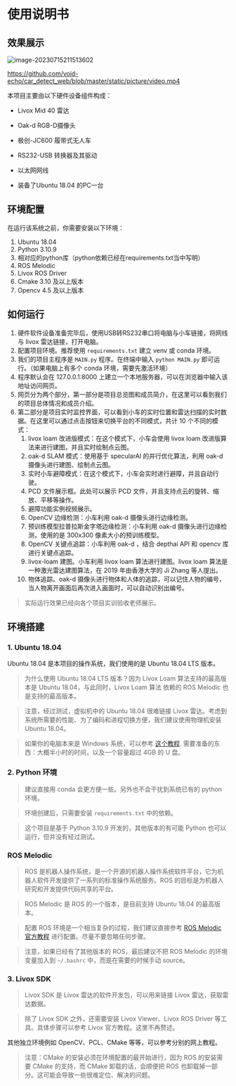 # 使用说明书

## 效果展示

![image-20230715211513602](使用说明书.assets/image-20230715211513602.png)

https://github.com/void-echo/car_detect_web/blob/master/static/picture/video.mp4

本项目主要由以下硬件设备组件构成：

- Livox Mid 40 雷达

- Oak-d RGB-D摄像头

- 极创-JC600 履带式无人车

- RS232-USB 转换器及其驱动

- 以太网网线

- 装备了Ubuntu 18.04 的PC一台

## 环境配置

在运行该系统之前，你需要安装以下环境：

1. Ubuntu 18.04
2. Python 3.10.9
3. 相对应的python库（python依赖已经在requirements.txt当中写明）
4. ROS Melodic
5. Livox ROS Driver
6. Cmake 3.10 及以上版本
7. Opencv 4.5 及以上版本

## 如何运行

1. 硬件软件设备准备完毕后，使用USB转RS232串口将电脑与小车链接，将网线与 livox 雷达链接，打开电脑。
2. 配置项目环境。推荐使用 `requirements.txt` 建立 venv 或 conda 环境。
3. 我们的项目主程序是 `MAIN.py` 程序。在终端中输入 `python MAIN.py` 即可运行。（如果电脑上有多个 conda 环境，需要先激活环境）
4. 程序默认会在 127.0.0.1:8000 上建立一个本地服务器，可以在浏览器中输入该地址访问网页。
5. 网页分为两个部分，第一部分是项目总览图和成员简介，在这里可以看到我们的项目总体情况和成员介绍。
6. 第二部分是项目实时监控界面，可以看到小车的实时位置和雷达扫描的实时数据。在这里可以通过点击按钮来切换平台的不同模式，共计
   10 个不同的模式：
    1. livox loam 改进版模式：在这个模式下，小车会使用 livox loam 改进版算法来进行建图，并且实时绘制点云图。
    2. oak-d SLAM 模式：使用基于 specularAI 的并行优化算法，利用 oak-d 摄像头进行建图、绘制点云图。
    3. 实时小车避障模式：在这个模式下，小车会实时进行避障，并且自动行驶。
    4. PCD 文件展示框。此处可以展示 PCD 文件，并且支持点云的旋转、缩放、平移等操作。
    5. 避障功能实例视频展示。
    6. OpenCV 边缘检测：小车利用 oak-d 摄像头进行边缘检测。
    7. 预训练模型拉普拉斯金字塔边缘检测：小车利用 oak-d 摄像头进行边缘检测，使用的是 300x300 像素大小的预训练模型。
    8. OpenCV 关键点追踪：小车利用 oak-d ，结合 depthai API 和 opencv 库进行关键点追踪。
    9. livox-loam 建图。小车利用 livox loam 算法进行建图。livox loam 算法是一种激光雷达建图算法，在 2019 年由香港大学的
       Ji Zhang 等人提出。
    10. 物体追踪。oak-d 摄像头进行物体和人体的追踪，可以记住人物的编号，当人物离开画面后再次进入画面时，可以自动识别出编号。

> 实际运行效果已经向各个项目实训验收老师展示。


## 环境搭建

### 1. Ubuntu 18.04

Ubuntu 18.04 是本项目的操作系统，我们使用的是 Ubuntu 18.04 LTS 版本。

> 为什么使用 Ubuntu 18.04 LTS 版本？因为 Livox Loam 算法支持的最高版本是 Ubuntu 18.04，与此同时，Livox Loam 算法 依赖的 ROS Melodic 也是支持的最高版本。

> 注意，经过测试，虚拟机中的 Ubuntu 18.04 很难链接 Livox 雷达。考虑到系统所需要的性能、为了编码和进程切换方便，我们建议使用物理机安装 Ubuntu 18.04。

> 如果你的电脑本来是 Windows 系统，可以参考 [这个教程](https://zhuanlan.zhihu.com/p/617640635). 需要准备的东西：大概半小时的时间，以及一个容量超过 4GB 的 U 盘。

### 2. Python 环境

> 建议直接用 conda 会更方便一些。另外也不会干扰到系统已有的 python 环境。

> 环境创建后，只需要安装 `requirements.txt` 中的依赖。

> 这个项目是基于 Python 3.10.9 开发的，其他版本的有可能 Python 也可以运行，但并没有经过测试。

### ROS Melodic

> ROS 是机器人操作系统，是一个开源的机器人操作系统软件平台，它为机器人软件开发提供了一系列的标准操作系统服务。ROS 的目标是为机器人研究和开发提供代码共享的平台。

> ROS Melodic 是 ROS 的一个版本，是目前支持 Ubuntu 18.04 的最高版本。

> 配置 ROS 环境是一个相当复杂的过程，我们建议直接参考 [ROS Melodic 官方教程](http://wiki.ros.org/melodic/Installation/Ubuntu) 进行配置。尽量不要忽略任何步骤。

> 注意，如果已经有了其他版本的 ROS，最后建议不把 ROS Melodic 的环境变量加入到 `~/.bashrc` 中，而是在需要的时候手动 source。

### 3. Livox SDK

> Livox SDK 是 Livox 雷达的软件开发包，可以用来链接 Livox 雷达，获取雷达数据。

> 除了 Livox SDK 之外，还需要安装 Livox Viewer、Livox ROS Driver 等工具。具体步骤可以参考 Livox 官方教程。这里不再赘述。


其他独立环境例如 OpenCV、PCL、CMake 等等，可以参考分别的网上教程。

> 注意：CMake 的安装必须在环境配置的最开始进行，因为 ROS 的安装需要 CMake 的支持，而 CMake 卸载的话，会顺便把 ROS 也卸载掉一部分。这可能会导致一些很难定位、解决的问题。
 

 

 

 
